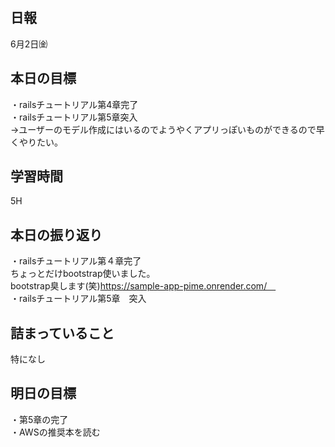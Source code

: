 ## 日報
6月2日㈮

## 本日の目標
・railsチュートリアル第4章完了<br> 
・railsチュートリアル第5章突入<br>
  →ユーザーのモデル作成にはいるのでようやくアプリっぽいものができるので早くやりたい。
  
## 学習時間
5H

## 本日の振り返り
・railsチュートリアル第４章完了<br>
ちょっとだけbootstrap使いました。<br>
bootstrap臭します(笑)https://sample-app-pime.onrender.com/　<br>
・railsチュートリアル第5章　突入

## 詰まっていること
特になし

## 明日の目標
・第5章の完了<br>
・AWSの推奨本を読む
